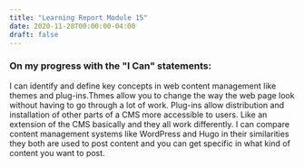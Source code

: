 ```yaml
---
title: "Learning Report Module 15"
date: 2020-11-28T00:00:00-04:00
draft: false
---
```

### On my progress with the "I Can" statements:

I can identify and define key concepts in web content management like themes and plug-ins.Thmes allow you to change the way the web page look without having to go through a lot of work. Plug-ins allow distribution and installation of other parts of a CMS more accessible to users. Like an extension of the CMS basically and they all work differently. I can compare content management systems like WordPress and Hugo in their similarities they both are used to post content and you can get specific in what kind of content you want to post.
